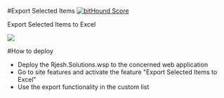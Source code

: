 #Export Selected Items
[![bitHound Score](https://www.bithound.io/github/rjesh-git/ExportSelectedItems/badges/score.svg)](https://www.bithound.io/github/rjesh-git/ExportSelectedItems)

Export Selected Items to Excel

![](http://3.bp.blogspot.com/-0A_i6an-Sh4/UWMnhoiKdTI/AAAAAAAAB8o/lk5OmwgWeIs/s640/Exportexcel.png)

#How to deploy

* Deploy the Rjesh.Solutions.wsp to the concerned web application
* Go to site features and activate the feature "Export Selected Items to Excel"
* Use the export functionality in the custom list

